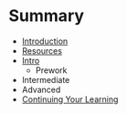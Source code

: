 # Summary

* [Introduction](README.md)
* [Resources](resources.md)
* [Intro](intro.md)
   * Prework
* Intermediate
* Advanced
* [Continuing Your Learning](continuing_your_learning.md)

